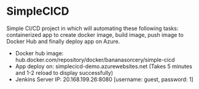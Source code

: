 # SimpleCICD
Simple CI/CD project in which will automating these following tasks: containerized app to create docker image, build image, push image to Docker Hub and finally deploy app on Azure.

- Docker hub image: hub.docker.com/repository/docker/bananasorcery/simple-cicd
- App deploy on: simplecicd-demo.azurewebsites.net (Takes 5 minutes and 1-2 reload to display successfully) 
- Jenkins Server IP: 20.168.199.26:8080 [username: guest, password: 1]
